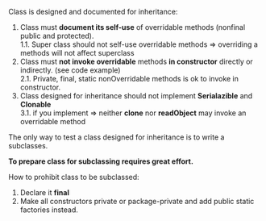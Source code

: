 Class is designed and documented for inheritance:
1. Class must **document its self-use** of overridable methods (nonfinal public and protected).  
1.1. Super class should not self-use overridable methods => overriding a methods will not affect superclass 
2. Class must **not invoke overridable** methods **in constructor** directly or indirectly. (see code example)  
2.1. Private, final, static nonOverridable methods is ok to invoke in constructor.
3. Class designed for inheritance should not implement **Serialazible** and **Clonable**  
3.1. if you implement => neither **clone** nor **readObject** may invoke an overridable method


The only way to test a class designed for inheritance is to write a subclasses.

**To prepare class for subclassing requires great effort.**

How to prohibit class to be subclassed:
1. Declare it **final**
2. Make all constructors private or package-private and add public static factories instead.